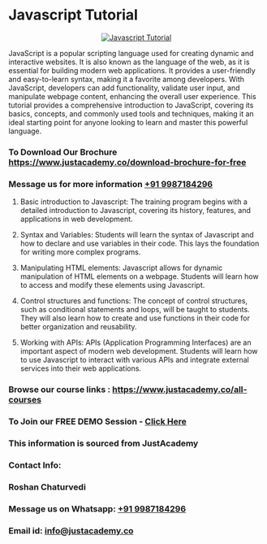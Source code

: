 # Javascript Tutorial

<p align="center">
  <a href="https://justacademy.co/course-detail/javascript-training">
    <img src="https://justacademy.co/storage2/course_image/1676636853_course_image.webp" alt="Javascript Tutorial">
  </a>
</p>

JavaScript is a popular scripting language used for creating dynamic and interactive websites. It is also known as the language of the web, as it is essential for building modern web applications. It provides a user-friendly and easy-to-learn syntax, making it a favorite among developers. With JavaScript, developers can add functionality, validate user input, and manipulate webpage content, enhancing the overall user experience. This tutorial provides a comprehensive introduction to JavaScript, covering its basics, concepts, and commonly used tools and techniques, making it an ideal starting point for anyone looking to learn and master this powerful language.
### To Download Our Brochure https://www.justacademy.co/download-brochure-for-free
### Message us for more information [+91 9987184296](https://api.whatsapp.com/send?phone=919987184296)
1) Basic introduction to Javascript: The training program begins with a detailed introduction to Javascript, covering its history, features, and applications in web development.

2) Syntax and Variables: Students will learn the syntax of Javascript and how to declare and use variables in their code. This lays the foundation for writing more complex programs.

3) Manipulating HTML elements: Javascript allows for dynamic manipulation of HTML elements on a webpage. Students will learn how to access and modify these elements using Javascript.

4) Control structures and functions: The concept of control structures, such as conditional statements and loops, will be taught to students. They will also learn how to create and use functions in their code for better organization and reusability.

5) Working with APIs: APIs (Application Programming Interfaces) are an important aspect of modern web development. Students will learn how to use Javascript to interact with various APIs and integrate external services into their web applications.

### Browse our course links : https://www.justacademy.co/all-courses 
### To Join our FREE DEMO Session - [Click Here](https://www.justacademy.co/register-for-course-demo)


### This information is sourced from JustAcademy
### Contact Info:
### Roshan Chaturvedi
### Message us on Whatsapp: [+91 9987184296](https://api.whatsapp.com/send?phone=919987184296)
### Email id: [info@justacademy.co](mailto:info@justacademy.co)
                    